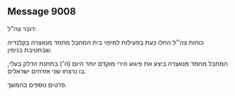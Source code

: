 ## Message 9008

דובר צה"ל:

כוחות צה״ל החלו כעת בפעילות למיפוי בית המחבל מחמד מנאצרה בקלנדיה שבחטיבת בנימין.

המחבל מחמד מנאצרה ביצע את פיגוע הירי מוקדם יותר היום (ה׳) בתחנת הדלק בעלי, בו נרצחו שני אזרחים ישראלים.

פרטים נוספים בהמשך.

